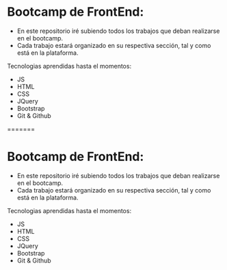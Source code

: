 
# Bootcamp de FrontEnd:

* En este repositorio iré subiendo todos los trabajos que deban realizarse en el bootcamp.
* Cada trabajo estará organizado en su respectiva sección, tal y como está en la plataforma.

Tecnologias aprendidas hasta el momentos:

* JS
* HTML 
* CSS 
* JQuery 
* Bootstrap 
* Git & Github

=======
# Bootcamp de FrontEnd:

* En este repositorio iré subiendo todos los trabajos que deban realizarse en el bootcamp.
* Cada trabajo estará organizado en su respectiva sección, tal y como está en la plataforma.

Tecnologias aprendidas hasta el momentos:

* JS
* HTML 
* CSS 
* JQuery 
* Bootstrap 
* Git & Github


